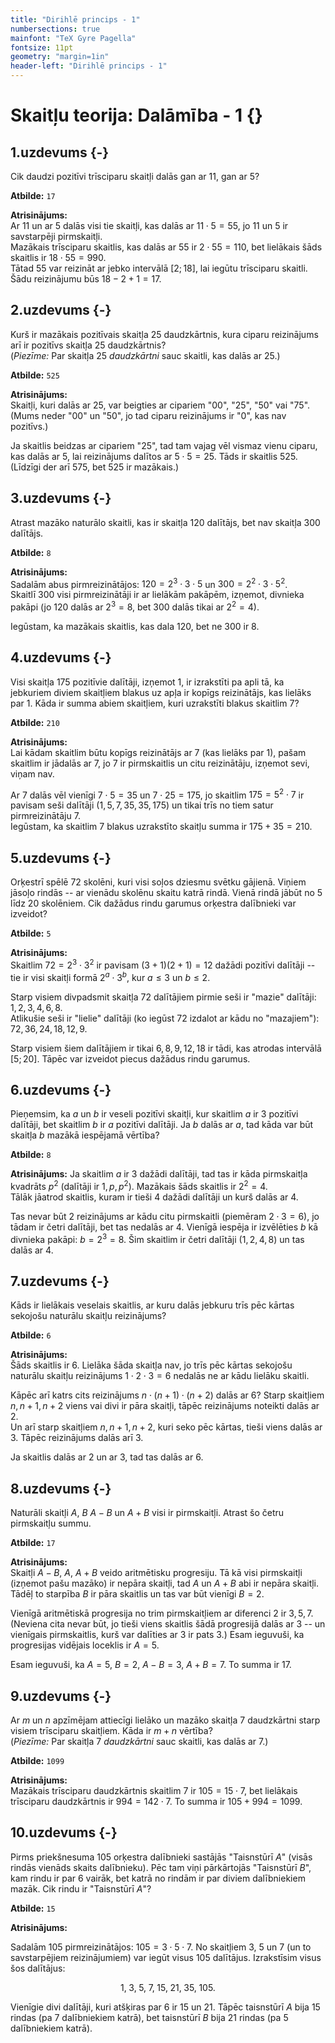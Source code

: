 ```yaml
---
title: "Dirihlē princips - 1"
numbersections: true
mainfont: "TeX Gyre Pagella"
fontsize: 11pt
geometry: "margin=1in"
header-left: "Dirihlē princips - 1"
---
```

# Skaitļu teorija: Dalāmība - 1 {}

## 1.uzdevums {-}

Cik daudzi pozitīvi trīsciparu skaitļi dalās gan ar 11, gan ar 5? 

**Atbilde:** `17`

<!--
Sal. [AOPS.INT.1.1](AOPS.INT.1.1)
-->

**Atrisinājums:**  
Ar $11$ un ar $5$ dalās visi tie skaitļi, kas dalās ar $11 \cdot 5 = 55$, 
jo $11$ un $5$ ir savstarpēji pirmskaitļi.  
Mazākais trīsciparu skaitlis, kas dalās ar $55$ ir $2 \cdot 55 = 110$, 
bet lielākais šāds skaitlis ir $18 \cdot 55 = 990$.  
Tātad $55$ var reizināt ar jebko intervālā $[2;18]$, lai iegūtu trīsciparu 
skaitli. Šādu reizinājumu būs $18 -2 + 1=17$. 


## 2.uzdevums {-}

Kurš ir mazākais pozitīvais skaitļa 25 daudzkārtnis, kura ciparu reizinājums 
arī ir pozitīvs skaitļa 25 daudzkārtnis?  
(*Piezīme:* Par skaitļa $25$ *daudzkārtni* sauc skaitli, kas dalās ar $25$.)

**Atbilde:** `525`

<!--
Sal. [AOPS.INT.1.2](AOPS.INT.1.2)
-->

**Atrisinājums:**  
Skaitļi, kuri dalās ar $25$, var beigties ar cipariem "00", 
"25", "50" vai "75". (Mums neder "00" un "50", jo tad 
ciparu reizinājums ir "0", kas nav pozitīvs.)

Ja skaitlis beidzas ar cipariem "25", tad tam vajag vēl vismaz 
vienu ciparu, kas dalās ar $5$, lai reizinājums dalītos ar $5 \cdot 5= 25$. 
Tāds ir skaitlis $525$.  
(Līdzīgi der arī $575$, bet $525$ ir mazākais.)


## 3.uzdevums {-}

Atrast mazāko naturālo skaitli, kas ir skaitļa $120$ dalītājs, 
bet nav skaitļa $300$ dalītājs. 

**Atbilde:** `8`

**Atrisinājums:**  
Sadalām abus pirmreizinātājos: $120 = 2^3 \cdot 3 \cdot 5$ un 
$300 = 2^2 \cdot 3 \cdot 5^2$.  
Skaitlī $300$ visi pirmreizinātāji ir ar lielākām pakāpēm, izņemot, 
divnieka pakāpi (jo $120$ dalās ar $2^3 = 8$, bet $300$ dalās tikai 
ar $2^2 = 4$). 

Iegūstam, ka mazākais skaitlis, kas dala $120$, bet ne $300$ ir $8$.



## 4.uzdevums {-}

Visi skaitļa $175$ pozitīvie dalītāji, izņemot $1$, ir izrakstīti pa apli tā, 
ka jebkuriem diviem skaitļiem blakus uz apļa ir kopīgs reizinātājs, 
kas lielāks par $1$. Kāda ir summa abiem skaitļiem, kuri uzrakstīti blakus skaitlim $7$?

**Atbilde:** `210`

<!--
Sal. [AOPS.INT.1.4](AOPS.INT.1.4)
-->

**Atrisinājums:**  
Lai kādam skaitlim būtu kopīgs reizinātājs ar $7$ (kas lielāks par $1$), pašam 
skaitlim ir jādalās ar $7$, jo $7$ ir pirmskaitlis un citu reizinātāju, izņemot 
sevi, viņam nav. 

Ar $7$ dalās vēl vienīgi $7 \cdot 5 = 35$ un $7 \cdot 25 = 175$, 
jo skaitlim $175 = 5^2 \cdot 7$ ir pavisam seši dalītāji ($1,5,7,35,35,175$)
un tikai trīs no tiem satur pirmreizinātāju $7$.  
Iegūstam, ka skaitlim $7$ blakus uzrakstīto skaitļu summa ir $175+35 = 210$. 



## 5.uzdevums {-}

Orķestrī spēlē $72$ skolēni, kuri visi soļos dziesmu svētku gājienā. 
Viņiem jāsoļo rindās -- ar vienādu skolēnu skaitu katrā rindā. 
Vienā rindā jābūt no $5$  līdz $20$ skolēniem. 
Cik dažādus rindu garumus orķestra dalībnieki var izveidot?

**Atbilde:** `5`

<!--
Sal. [AOPS.INT.1.5](AOPS.INT.1.5)
-->

**Atrisinājums:**  
Skaitlim $72 = 2^3 \cdot 3^2$ ir pavisam $(3+1)(2+1) = 12$ dažādi pozitīvi dalītāji -- 
tie ir visi skaitļi formā $2^a \cdot 3^b$, kur $a \leq 3$ un $b \leq 2$.

Starp visiem divpadsmit skaitļa $72$ dalītājiem pirmie seši ir "mazie" dalītāji: $1,2,3,4,6,8$.   
Atlikušie seši ir "lielie" dalītāji (ko iegūst $72$ izdalot ar kādu no "mazajiem"): $72, 36, 24, 18, 12, 9$. 

Starp visiem šiem dalītājiem ir tikai $6,8,9,12,18$ ir tādi, kas atrodas intervālā $[5;20]$. 
Tāpēc var izveidot piecus dažādus rindu garumus.


## 6.uzdevums {-}

Pieņemsim, ka $a$ un $b$ ir veseli pozitīvi skaitļi, kur skaitlim $a$ 
ir 3 pozitīvi dalītāji, bet skaitlim $b$ ir $a$ pozitīvi dalītāji. 
Ja $b$ dalās ar $a$, tad kāda var būt skaitļa $b$ mazākā iespējamā vērtība? 

**Atbilde:** `8`

<!--
AOPS.INT.1.6
-->

**Atrisinājums:** 
Ja skaitlim $a$ ir $3$ dažādi dalītāji, tad tas ir kāda pirmskaitļa kvadrāts $p^2$
(dalītāji ir $1, p, p^2$). Mazākais šāds skaitlis ir $2^2 = 4$.  
Tālāk jāatrod skaitlis, kuram ir tieši $4$ dažādi dalītāji un kurš dalās ar $4$. 

Tas nevar būt $2$ reizinājums ar kādu citu pirmskaitli (piemēram $2 \cdot 3 = 6$), 
jo tādam ir četri dalītāji, bet tas nedalās ar $4$. 
Vienīgā iespēja ir izvēlēties $b$ kā divnieka pakāpi: $b = 2^3 = 8$. 
Šim skaitlim ir četri dalītāji ($1,2,4,8$) un tas dalās ar $4$. 




## 7.uzdevums {-}

Kāds ir lielākais veselais skaitlis, ar kuru dalās jebkuru trīs 
pēc kārtas sekojošu naturālu skaitļu reizinājums?

**Atbilde:** `6`

<!--
Sal. [AOPS.INT.1.7](AOPS.INT.1.7)
-->

**Atrisinājums:**  
Šāds skaitlis ir $6$. Lielāka šāda skaitļa nav, jo trīs pēc 
kārtas sekojošu naturālu skaitļu reizinājums $1 \cdot 2 \cdot 3 = 6$ 
nedalās ne ar kādu lielāku skaitli. 

Kāpēc arī katrs cits reizinājums $n \cdot (n+1) \cdot (n+2)$ dalās ar $6$? 
Starp skaitļiem $n, n+1, n+2$ viens vai divi ir pāra skaitļi, tāpēc 
reizinājums noteikti dalās ar $2$.  
Un arī starp skaitļiem $n,n+1,n+2$, kuri seko pēc kārtas, tieši viens dalās ar $3$.
Tāpēc reizinājums dalās arī $3$. 

Ja skaitlis dalās ar $2$ un ar $3$, tad tas dalās ar $6$. 



## 8.uzdevums {-}

Naturāli skaitļi $A$, $B$ $A-B$ un $A+B$ visi ir pirmskaitļi. 
Atrast šo četru pirmskaitļu summu. 

**Atbilde:** `17`

<!--
Sal. [AOPS.INT.1.8](AOPS.INT.1.8)
-->

**Atrisinājums:**  
Skaitļi $A-B$, $A$, $A+B$ veido aritmētisku progresiju. 
Tā kā visi pirmskaitļi (izņemot pašu mazāko) ir nepāra skaitļi, 
tad $A$ un $A+B$ abi ir nepāra skaitļi. Tādēļ to starpība $B$ ir 
pāra skaitlis un tas var būt vienīgi $B=2$. 

Vienīgā aritmētiskā progresija no trim pirmskaitļiem ar diferenci $2$
ir $3, 5, 7$. (Neviena cita nevar būt, jo tieši viens skaitlis šādā 
progresijā dalās ar $3$ -- un vienīgais pirmskaitlis, kurš var dalīties ar $3$ 
ir pats $3$.) Esam ieguvuši, ka progresijas vidējais loceklis ir $A=5$. 

Esam ieguvuši, ka $A=5$, $B=2$, $A-B=3$, $A+B=7$. To summa ir $17$. 



## 9.uzdevums {-}

Ar $m$ un $n$ apzīmējam attiecīgi lielāko un mazāko skaitļa $7$ 
daudzkārtni starp visiem trīsciparu skaitļiem. 
Kāda ir $m + n$ vērtība?  
(*Piezīme:* Par skaitļa $7$ *daudzkārtni* sauc skaitli, kas dalās ar $7$.)

**Atbilde:** `1099`

<!--
Sal. [AOPS.INT.1.9](AOPS.INT.1.9)
-->

**Atrisinājums:**  
Mazākais trīsciparu daudzkārtnis skaitlim $7$ ir $105 = 15 \cdot 7$, bet
lielākais trīsciparu daudzkārtnis ir $994 = 142 \cdot 7$. 
To summa ir $105 + 994 = 1099$.  


## 10.uzdevums {-}

Pirms priekšnesuma $105$ orķestra dalībnieki sastājās "Taisnstūrī $A$" 
(visās rindās vienāds skaits dalībnieku). 
Pēc tam viņi pārkārtojās "Taisnstūrī $B$", kam rindu ir par $6$ vairāk, 
bet katrā no rindām ir par diviem dalībniekiem mazāk. 
Cik rindu ir "Taisnstūrī $A$"? 

**Atbilde:** `15`

<!--
Sal. [AOPS.INT.1.10](AOPS.INT.1.10)
-->

**Atrisinājums:** 

Sadalām $105$ pirmreizinātājos: $105 = 3 \cdot 5 \cdot 7$. 
No skaitļiem $3$, $5$ un $7$ (un to savstarpējiem reizinājumiem) var iegūt visus 
$105$ dalītājus. Izrakstīsim visus šos dalītājus:

$$1,\; 3,\; 5,\; 7,\; 15,\; 21,\; 35,\; 105.$$

Vienīgie divi dalītāji, kuri atšķiras par $6$ ir $15$ un $21$. 
Tāpēc taisnstūrī $A$ bija $15$ rindas (pa $7$ dalībniekiem katrā), 
bet taisnstūrī $B$ bija $21$ rindas (pa $5$ dalībniekiem katrā).

